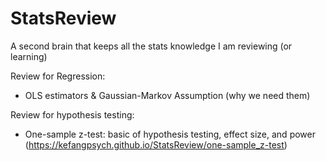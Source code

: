 # StatsReview
A second brain that keeps all the stats knowledge I am reviewing (or learning)

Review for Regression:
- OLS estimators & Gaussian-Markov Assumption (why we need them)

Review for hypothesis testing:
- One-sample z-test: basic of hypothesis testing, effect size, and power (https://kefangpsych.github.io/StatsReview/one-sample_z-test)
